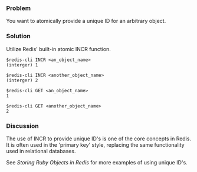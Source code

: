 ### Problem

You want to atomically provide a unique ID for an arbitrary object.

### Solution

Utilize Redis' built-in atomic INCR function.

	$redis-cli INCR <an_object_name>
	(interger) 1

	$redis-cli INCR <another_object_name>
	(interger) 2

	$redis-cli GET <an_object_name>
	1
		
	$redis-cli GET <another_object_name>
	2
	
### Discussion

The use of INCR to provide unique ID's is one of the core concepts in Redis. It is often used in the 'primary key' style, replacing the same functionality used in relational databases.

See *Storing Ruby Objects in Redis* for more examples of using unique ID's.
